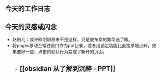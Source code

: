 ## 今天的工作日志

## 今天的灵感或闪念
- 赵盼儿：或许欧阳旭原来不是这样，只是被东京的繁华迷了眼。
- 将pages移动至常驻窗口作为ppt目录，或者用锁定功能比直接原地点开，效果要好一些，点击的默认行为变成了新开的页面。
	- [[obsidian 从了解到沉醉 - PPT]]
		- 